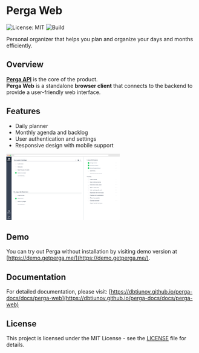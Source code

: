 # Perga Web

![License: MIT](https://img.shields.io/badge/License-MIT-blue.svg)
![Build](https://github.com/dbtiunov/perga-web/actions/workflows/ci.yml/badge.svg)

Personal organizer that helps you plan and organize your days and months efficiently.

## Overview

**[Perga API](https://github.com/dbtiunov/perga-api)** is the core of the product.  
**Perga Web** is a standalone **browser client** that connects to the backend to provide a user-friendly web interface.

## Features

- Daily planner
- Monthly agenda and backlog
- User authentication and settings
- Responsive design with mobile support

<p>
  <img src="docs/assets/planner_screenshot.png" alt="Planner Screenshot" width="300" />
</p>

## Demo

You can try out Perga without installation by visiting demo version at [https://demo.getperga.me/](https://demo.getperga.me/).


## Documentation

For detailed documentation, please visit:
[https://dbtiunov.github.io/perga-docs/docs/perga-web](https://dbtiunov.github.io/perga-docs/docs/perga-web)

## License

This project is licensed under the MIT License - see the [LICENSE](LICENSE) file for details.
